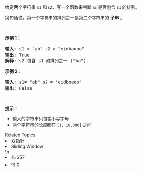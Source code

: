 <p>给定两个字符串 <code>s1</code> 和 <code>s2</code>，写一个函数来判断 <code>s2</code> 是否包含 <code>s1</code><strong> </strong>的排列。</p>

<p>换句话说，第一个字符串的排列之一是第二个字符串的 <strong>子串</strong> 。</p>

<p> </p>

<p><strong>示例 1：</strong></p>

<pre>
<strong>输入: </strong>s1 = "ab" s2 = "eidbaooo"
<strong>输出: </strong>True
<strong>解释:</strong> s2 包含 s1 的排列之一 ("ba").
</pre>

<p><strong>示例 2：</strong></p>

<pre>
<strong>输入: </strong>s1= "ab" s2 = "eidboaoo"
<strong>输出:</strong> False
</pre>

<p> </p>

<p><strong>提示：</strong></p>

<ul>
	<li>输入的字符串只包含小写字母</li>
	<li>两个字符串的长度都在 <code>[1, 10,000]</code> 之间</li>
</ul>
<div><div>Related Topics</div><div><li>双指针</li><li>Sliding Window</li></div></div>\n<div><li>👍 357</li><li>👎 0</li></div>